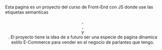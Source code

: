 Esta pagina es un proyecto del curso de Front-End con JS donde use las etiquetas semanticas
<header>, <nav>, <main> y <footer>. El proyecto tiene la idea de a futuro ser una especie de
pagina dinamica estilo E-Commerce para vender en el negocio de parlantes que tengo.